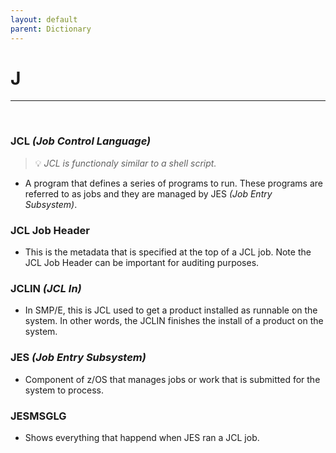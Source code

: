 ```yaml
---
layout: default
parent: Dictionary
---
```


# J

<hr>
&nbsp;

### JCL *(Job Control Language)*
> 💡 _JCL is functionaly similar to a shell script._

* A program that defines a series of programs to run. These programs are referred to as jobs and they are managed by JES *(Job Entry Subsystem)*.

### JCL Job Header
* This is the metadata that is specified at the top of a JCL job. Note the JCL Job Header can be important for auditing purposes.

### JCLIN *(JCL In)*
* In SMP/E, this is JCL used to get a product installed as runnable on the system. In other words, the JCLIN finishes the install of a product on the system.

### JES *(Job Entry Subsystem)*
* Component of z/OS that manages jobs or work that is submitted for the system to process.

### JESMSGLG
* Shows everything that happend when JES ran a JCL job.